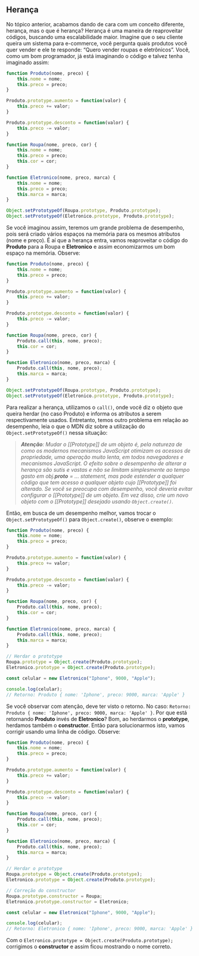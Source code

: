## Herança

No tópico anterior, acabamos dando de cara com um conceito diferente, herança, mas o que é herança? Herança é uma maneira de reaproveitar códigos, buscando uma escalabilidade maior. Imagine que o seu cliente queira um sistema para e-commerce, você pergunta quais produtos você quer vender e ele te responde: “Quero vender roupas e eletrônicos”. Você, como um bom programador, já está imaginando o código e talvez tenha imaginado assim:

```jsx
function Produto(nome, preco) {
    this.nome = nome;
    this.preco = preco;
}

Produto.prototype.aumento = function(valor) {
    this.preco += valor;
}

Produto.prototype.desconto = function(valor) {
    this.preco -= valor;
}

function Roupa(nome, preco, cor) {
    this.nome = nome;
    this.preco = preco;
    this.cor = cor;
}

function Eletronico(nome, preco, marca) {
    this.nome = nome;
    this.preco = preco;
    this.marca = marca;
}

Object.setPrototypeOf(Roupa.prototype, Produto.prototype);
Object.setPrototypeOf(Eletronico.prototype, Produto.prototype);
```

Se você imaginou assim, teremos um grande problema de desempenho, pois será criado vários espaços na memória para os mesmos atributos (nome e preço). É aí que a herança entra, vamos reaproveitar o código do **Produto** para a Roupa e **Eletronico** e assim economizarmos um bom espaço na memória. Observe:

```jsx
function Produto(nome, preco) {
    this.nome = nome;
    this.preco = preco;
}

Produto.prototype.aumento = function(valor) {
    this.preco += valor;
}

Produto.prototype.desconto = function(valor) {
    this.preco -= valor;
}

function Roupa(nome, preco, cor) {
    Produto.call(this, nome, preco);
    this.cor = cor;
}

function Eletronico(nome, preco, marca) {
    Produto.call(this, nome, preco);
    this.marca = marca;
}

Object.setPrototypeOf(Roupa.prototype, Produto.prototype);
Object.setPrototypeOf(Eletronico.prototype, Produto.prototype);
```

Para realizar a herança, utilizamos o `call()`, onde você diz o objeto que queira herdar (no caso Produto) e informa os atributos a serem respectivamente usados. Entretanto, temos outro problema em relação ao desempenho, leia o que o MDN diz sobre a utilização do `Object.setPrototypeOf()` nessa situação:

> ***Atenção**: Mudar o [[Prototype]] de um objeto é, pela natureza de como os modernos mecanismos JavaScript otimizam os acessos de propriedade, uma operação muito lenta, em todos navegadores e mecanismos JavaScript. O efeito sobre o desempenho de alterar a herança são sutis e vastas e não se limitam simplesmente ao tempo gasto em obj.__proto__ = ... statement, mas pode estender a qualquer código que tem acesso a qualquer objeto cujo [[Prototype]] foi alterado. Se você se preocupa com desempenho, você deveria evitar configurar o [[Prototype]] de um objeto. Em vez disso, crie um novo objeto com o [[Prototype]] desejado usando `Object.create()`.*
> 

Então, em busca de um desempenho melhor, vamos trocar o `Object.setPrototypeOf()` para `Object.create()`, observe o exemplo:

```jsx
function Produto(nome, preco) {
    this.nome = nome;
    this.preco = preco;
}

Produto.prototype.aumento = function(valor) {
    this.preco += valor;
}

Produto.prototype.desconto = function(valor) {
    this.preco -= valor;
}

function Roupa(nome, preco, cor) {
    Produto.call(this, nome, preco);
    this.cor = cor;
}

function Eletronico(nome, preco, marca) {
    Produto.call(this, nome, preco);
    this.marca = marca;
}

// Herdar o prototype
Roupa.prototype = Object.create(Produto.prototype);
Eletronico.prototype = Object.create(Produto.prototype);

const celular = new Eletronico("Iphone", 9000, "Apple");

console.log(celular);
// Retorno: Produto { nome: 'Iphone', preco: 9000, marca: 'Apple' }
```

Se você observar com atenção, deve ter visto o retorno. No caso: `Retorno: Produto { nome: 'Iphone', preco: 9000, marca: 'Apple' }`. Por que está retornando **************Produto************** invés de ********************Eletronico********************? Bom, ao herdarmos o ******************prototype******************, herdamos também o **********************constructor**********************. Então para solucionarmos isto, vamos corrigir usando uma linha de código. Observe:

```jsx
function Produto(nome, preco) {
    this.nome = nome;
    this.preco = preco;
}

Produto.prototype.aumento = function(valor) {
    this.preco += valor;
}

Produto.prototype.desconto = function(valor) {
    this.preco -= valor;
}

function Roupa(nome, preco, cor) {
    Produto.call(this, nome, preco);
    this.cor = cor;
}

function Eletronico(nome, preco, marca) {
    Produto.call(this, nome, preco);
    this.marca = marca;
}

// Herdar o prototype
Roupa.prototype = Object.create(Produto.prototype);
Eletronico.prototype = Object.create(Produto.prototype);

// Correção do constructor
Roupa.prototype.constructor = Roupa;
Eletronico.prototype.constructor = Eletronico;

const celular = new Eletronico("Iphone", 9000, "Apple");

console.log(celular);
// Retorno: Eletronico { nome: 'Iphone', preco: 9000, marca: 'Apple' }
```

Com o `Eletronico.prototype = Object.create(Produto.prototype);` corrigimos o **********************constructor********************** e assim ficou mostrando o nome correto.